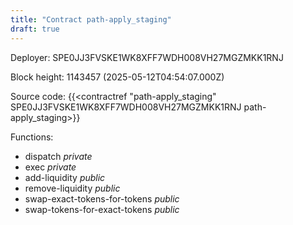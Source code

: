 ```yaml
---
title: "Contract path-apply_staging"
draft: true
---
```

Deployer: SPE0JJ3FVSKE1WK8XFF7WDH008VH27MGZMKK1RNJ


 



Block height: 1143457 (2025-05-12T04:54:07.000Z)

Source code: {{<contractref "path-apply_staging" SPE0JJ3FVSKE1WK8XFF7WDH008VH27MGZMKK1RNJ path-apply_staging>}}

Functions:

* dispatch _private_
* exec _private_
* add-liquidity _public_
* remove-liquidity _public_
* swap-exact-tokens-for-tokens _public_
* swap-tokens-for-exact-tokens _public_
